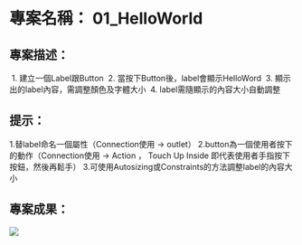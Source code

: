 # 專案名稱： 01_HelloWorld

## 專案描述：
  1. 建立一個Label跟Button
  2. 當按下Button後，label會顯示HelloWord
  3. 顯示出的label內容，需調整顏色及字體大小
  4. label需隨顯示的內容大小自動調整

## 提示：
  1.替label命名一個屬性（Connection使用 -> outlet）
  2.button為一個使用者按下的動作（Connection使用 -> Action ， Touch Up Inside 即代表使用者手指按下按鈕，然後再鬆手）
  3.可使用Autosizing或Constraints的方法調整label的內容大小

## 專案成果：

![](https://d2mxuefqeaa7sj.cloudfront.net/s_5271D35742E9A3156716A9C0588C0B6E6FE9B74BABE365EB2D20D394BCDDF9B8_1515940686461_record_01.gif)

